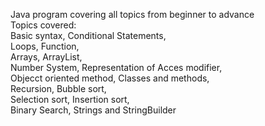 Java program covering all topics from beginner to advance <br>
Topics covered:<br>
Basic syntax,
Conditional Statements,<br>
Loops,
Function,<br>
Arrays,
ArrayList,<br>
Number System,
Representation of Acces modifier,<br>
Objecct oriented method,
Classes and methods,<br>
Recursion,
Bubble sort,<br>
Selection sort,
Insertion sort,<br>
Binary Search,
Strings and StringBuilder<br>
